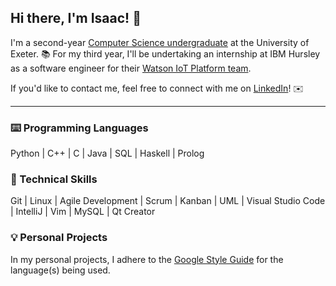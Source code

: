 ## Hi there, I'm Isaac! 👋
I'm a second-year [Computer Science undergraduate](https://www.exeter.ac.uk/undergraduate/courses/computerscience/comsci/) at the University of Exeter. 📚
For my third year, I'll be undertaking an internship at IBM Hursley as a software engineer for their [Watson IoT Platform team](https://www.ibm.com/cloud/watson-iot-platform).

If you'd like to contact me, feel free to connect with me on [LinkedIn](https://www.linkedin.com/in/isaaccheng9)! ✉️

---

### ⌨️ Programming Languages

Python | C++ | C | Java | SQL | Haskell | Prolog

### 🧠 Technical Skills

Git | Linux | Agile Development | Scrum | Kanban | UML | Visual Studio Code | IntelliJ | Vim | MySQL | Qt Creator

### 💡 Personal Projects

In my personal projects, I adhere to the [Google Style Guide](https://github.com/google/styleguide) for the language(s) being used.

